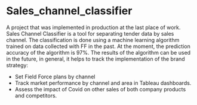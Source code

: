 # Sales_channel_classifier

  A project that was implemented in production at the last place of work.
  Sales Channel Classifier is a tool for separating tender data by sales channel. The classification is done using a machine learning algorithm trained on data collected with FF in the past. At the moment, the prediction accuracy of the algorithm is 97%.
  The results of the algorithm can be used in the future, in general, it helps to track the implementation of the brand strategy:
- Set Field Force plans by channel
- Track market performance by channel and area in Tableau dashboards.
- Assess the impact of Covid on other sales of both company products and competitors.
